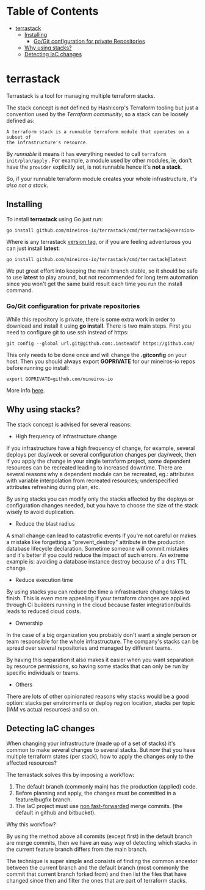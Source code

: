 <!-- mdtocstart -->

# Table of Contents

- [terrastack](#terrastack)
    - [Installing](#installing)
        - [Go/Git configuration for private Repositories](#gogit-configuration-for-private-repositories)
    - [Why using stacks?](#why-using-stacks)
    - [Detecting IaC changes](#detecting-iac-changes)

<!-- mdtocend -->

# terrastack

Terrastack is a tool for managing multiple terraform stacks.

The stack concept is not defined by Hashicorp's Terraform tooling but just a
convention used by the _Terraform community_, so a stack can be loosely defined
as:

```
A terraform stack is a runnable terraform module that operates on a subset of
the infrastructure's resource.
```

By _runnable_ it means it has everything needed to call
`terraform init/plan/apply` . For example, a module used by other modules, ie,
don't have the `provider` explicitly set, is not runnable hence it's
**not a stack**.

So, if your runnable terraform module creates your whole infrastructure, *it's
also not a stack*.


## Installing

To install **terrastack** using Go just run:

```
go install github.com/mineiros-io/terrastack/cmd/terrastack@<version>
```

Where **<version>** is any terrastack [version tag](https://github.com/mineiros-io/terrastack/tags),
or if you are feeling adventurous you can just install **latest**:

```
go install github.com/mineiros-io/terrastack/cmd/terrastack@latest
```

We put great effort into keeping the main branch stable, so it should be safe
to use **latest** to play around, but not recommended for long term automation
since you won't get the same build result each time you run the install command.


### Go/Git configuration for private repositories

While this repository is private, there is some extra work in order to
download and install it using **go install**. There is two main steps.
First you need to configure git to use ssh instead of https:

```
git config --global url.git@github.com:.insteadOf https://github.com/
```

This only needs to be done once and will change the **.gitconfig** on your
host. Then you should always export **GOPRIVATE** for our mineiros-io repos
before running go install:

```
export GOPRIVATE=github.com/mineiros-io
```

More info [here](https://golang.org/ref/mod#private-module-proxy-direct).


## Why using stacks?

The stack concept is advised for several reasons:

- High frequency of infrastructure change

If you infrastructure have a high frequency of change, for example, several
deploys per day/week or several configuration changes per day/week, then if you
apply the change in your single terraform project, some dependent resources can
be recreated leading to increased downtime. There are several reasons why a
dependent module can be recreated, eg.: attributes with variable interpolation
from recreated resources; underspecified attributes refreshing during plan, etc.

By using stacks you can modify only the stacks affected by the deploys or
configuration changes needed, but you have to choose the size of the stack
wisely to avoid duplication.

- Reduce the blast radius

A small change can lead to catastrofic events if you're not careful or makes a
mistake like forgetting a "prevent_destroy" attribute in the production database
lifecycle declaration. Sometime someone will commit mistakes and it's better if
you could reduce the impact of such errors.
An extreme example is: avoiding a database instance destroy because of a dns TTL
change.

- Reduce execution time

By using stacks you can reduce the time a infrastracture change takes to finish.
This is even more appealing if your terraform changes are applied through CI
builders running in the cloud because faster integration/builds leads to reduced
cloud costs.

- Ownership

In the case of a big organization you probably don't want a single person or
team responsible for the whole infrastructure. The company's stacks can be
spread over several repositories and managed by different teams.

By having this separation it also makes it easier when you want separation
by resource permissions, so having some stacks that can only be run by
specific individuals or teams.

- Others

There are lots of other opinionated reasons why stacks would be a good option:
stacks per environments or deploy region location, stacks per topic (IAM vs
actual resources) and so on.

## Detecting IaC changes

When changing your infrastructure (made up of a set of stacks) it's common to
make several changes to several stacks. But now that you have multiple terraform
states (per stack), how to apply the changes only to the affected resources?

The terrastack solves this by imposing a workflow:

1. The default branch (commonly main) has the production (applied) code.
2. Before planning and apply, the changes must be committed in a feature/bugfix
  branch.
3. The IaC project must use [non
  fast-forwarded](https://git-scm.com/docs/git-merge#_fast_forward_merge) merge
  commits. (the default in github and bitbucket).

Why this workflow?

By using the method above all commits (except first) in the default branch are
merge commits, then we have an easy way of detecting which stacks in the current
feature branch differs from the main branch.

The technique is super simple and consists of finding the common ancestor
between the current branch and the default branch (most commonly the commit that
current branch forked from) and then list the files that have changed since then
and filter the ones that are part of terraform stacks.
